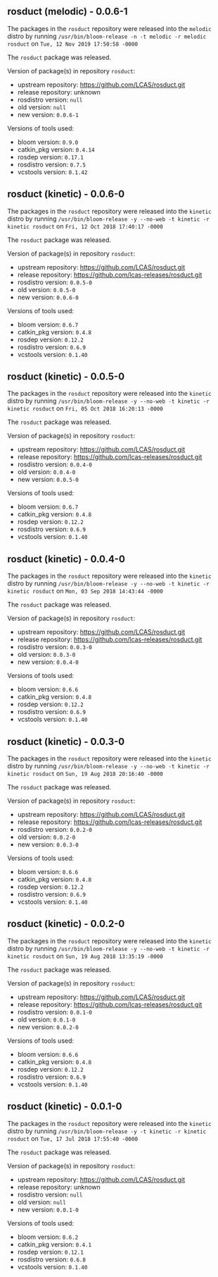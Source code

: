 ## rosduct (melodic) - 0.0.6-1

The packages in the `rosduct` repository were released into the `melodic` distro by running `/usr/bin/bloom-release -n -t melodic -r melodic rosduct` on `Tue, 12 Nov 2019 17:50:58 -0000`

The `rosduct` package was released.

Version of package(s) in repository `rosduct`:

- upstream repository: https://github.com/LCAS/rosduct.git
- release repository: unknown
- rosdistro version: `null`
- old version: `null`
- new version: `0.0.6-1`

Versions of tools used:

- bloom version: `0.9.0`
- catkin_pkg version: `0.4.14`
- rosdep version: `0.17.1`
- rosdistro version: `0.7.5`
- vcstools version: `0.1.42`


## rosduct (kinetic) - 0.0.6-0

The packages in the `rosduct` repository were released into the `kinetic` distro by running `/usr/bin/bloom-release -y --no-web -t kinetic -r kinetic rosduct` on `Fri, 12 Oct 2018 17:40:17 -0000`

The `rosduct` package was released.

Version of package(s) in repository `rosduct`:

- upstream repository: https://github.com/LCAS/rosduct.git
- release repository: https://github.com/lcas-releases/rosduct.git
- rosdistro version: `0.0.5-0`
- old version: `0.0.5-0`
- new version: `0.0.6-0`

Versions of tools used:

- bloom version: `0.6.7`
- catkin_pkg version: `0.4.8`
- rosdep version: `0.12.2`
- rosdistro version: `0.6.9`
- vcstools version: `0.1.40`


## rosduct (kinetic) - 0.0.5-0

The packages in the `rosduct` repository were released into the `kinetic` distro by running `/usr/bin/bloom-release -y --no-web -t kinetic -r kinetic rosduct` on `Fri, 05 Oct 2018 16:20:13 -0000`

The `rosduct` package was released.

Version of package(s) in repository `rosduct`:

- upstream repository: https://github.com/LCAS/rosduct.git
- release repository: https://github.com/lcas-releases/rosduct.git
- rosdistro version: `0.0.4-0`
- old version: `0.0.4-0`
- new version: `0.0.5-0`

Versions of tools used:

- bloom version: `0.6.7`
- catkin_pkg version: `0.4.8`
- rosdep version: `0.12.2`
- rosdistro version: `0.6.9`
- vcstools version: `0.1.40`


## rosduct (kinetic) - 0.0.4-0

The packages in the `rosduct` repository were released into the `kinetic` distro by running `/usr/bin/bloom-release -y --no-web -t kinetic -r kinetic rosduct` on `Mon, 03 Sep 2018 14:43:44 -0000`

The `rosduct` package was released.

Version of package(s) in repository `rosduct`:

- upstream repository: https://github.com/LCAS/rosduct.git
- release repository: https://github.com/lcas-releases/rosduct.git
- rosdistro version: `0.0.3-0`
- old version: `0.0.3-0`
- new version: `0.0.4-0`

Versions of tools used:

- bloom version: `0.6.6`
- catkin_pkg version: `0.4.8`
- rosdep version: `0.12.2`
- rosdistro version: `0.6.9`
- vcstools version: `0.1.40`


## rosduct (kinetic) - 0.0.3-0

The packages in the `rosduct` repository were released into the `kinetic` distro by running `/usr/bin/bloom-release -y --no-web -t kinetic -r kinetic rosduct` on `Sun, 19 Aug 2018 20:16:40 -0000`

The `rosduct` package was released.

Version of package(s) in repository `rosduct`:

- upstream repository: https://github.com/LCAS/rosduct.git
- release repository: https://github.com/lcas-releases/rosduct.git
- rosdistro version: `0.0.2-0`
- old version: `0.0.2-0`
- new version: `0.0.3-0`

Versions of tools used:

- bloom version: `0.6.6`
- catkin_pkg version: `0.4.8`
- rosdep version: `0.12.2`
- rosdistro version: `0.6.9`
- vcstools version: `0.1.40`


## rosduct (kinetic) - 0.0.2-0

The packages in the `rosduct` repository were released into the `kinetic` distro by running `/usr/bin/bloom-release -y --no-web -t kinetic -r kinetic rosduct` on `Sun, 19 Aug 2018 13:35:19 -0000`

The `rosduct` package was released.

Version of package(s) in repository `rosduct`:

- upstream repository: https://github.com/LCAS/rosduct.git
- release repository: https://github.com/lcas-releases/rosduct.git
- rosdistro version: `0.0.1-0`
- old version: `0.0.1-0`
- new version: `0.0.2-0`

Versions of tools used:

- bloom version: `0.6.6`
- catkin_pkg version: `0.4.8`
- rosdep version: `0.12.2`
- rosdistro version: `0.6.9`
- vcstools version: `0.1.40`


## rosduct (kinetic) - 0.0.1-0

The packages in the `rosduct` repository were released into the `kinetic` distro by running `/usr/bin/bloom-release -y -t kinetic -r kinetic rosduct` on `Tue, 17 Jul 2018 17:55:40 -0000`

The `rosduct` package was released.

Version of package(s) in repository `rosduct`:

- upstream repository: https://github.com/LCAS/rosduct.git
- release repository: unknown
- rosdistro version: `null`
- old version: `null`
- new version: `0.0.1-0`

Versions of tools used:

- bloom version: `0.6.2`
- catkin_pkg version: `0.4.1`
- rosdep version: `0.12.1`
- rosdistro version: `0.6.8`
- vcstools version: `0.1.40`


